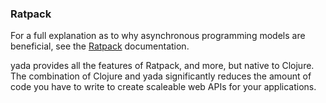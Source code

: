 ### Ratpack

For a full explanation as to why asynchronous programming models are beneficial, see the [Ratpack](http://ratpack.io) documentation.

yada provides all the features of Ratpack, and more, but native to
Clojure. The combination of Clojure and yada significantly reduces the
amount of code you have to write to create scaleable web APIs for your
applications.
